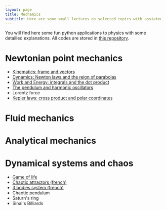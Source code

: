 ```yaml
---
layout: page
title: Mechanics
subtitle: Here are some small lectures on selected topics with assiated illustrative codes you can play with.
---
```


You will find here some fun python applications to physics with some detailled explanations. All codes are stored in [this repository](https://github.com/YoloNomy).

# Newtonian point mechanics

- [Kinematics: frame and vectors](Newton/Kinematics.md)
- [Dynamics: Newton laws and the reign of parabolas](Newton/Laws.md)
- [Work and Energy: integrals and the dot product](Newton/Energy.md)
- [The pendulum and harmonic oscillators](Newton/Pendulum.md)
- Lorentz force
- [Kepler laws: cross product and polar coordinates](Newton/Kepler.md)

# Fluid mechanics

# Analytical mechanics

# Dynamical systems and chaos

- [Game of life](chaos/game_of_life.md)
- [Chaotic attractors (french)](chaos/Lorenz.pdf)
- [3 bodies system (french)](chaos/3corps.pdf)
- Chaotic pendulum
- Saturn's ring
- Sinai's Billiards
